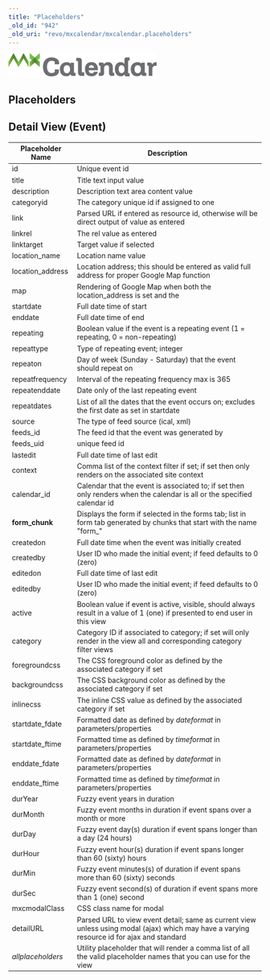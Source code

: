 ```yaml
---
title: "Placeholders"
_old_id: "942"
_old_uri: "revo/mxcalendar/mxcalendar.placeholders"
---
```


![](mxcalendar.png)

## Placeholders

## Detail View (Event)

| Placeholder Name  | Description                                                                                                                                |
| ----------------- | ------------------------------------------------------------------------------------------------------------------------------------------ |
| id                | Unique event id                                                                                                                            |
| title             | Title text input value                                                                                                                     |
| description       | Description text area content value                                                                                                        |
| categoryid        | The category unique id if assigned to one                                                                                                  |
| link              | Parsed URL if entered as resource id, otherwise will be direct output of value as entered                                                  |
| linkrel           | The rel value as entered                                                                                                                   |
| linktarget        | Target value if selected                                                                                                                   |
| location\_name    | Location name value                                                                                                                        |
| location\_address | Location address; this should be entered as valid full address for proper Google Map function                                              |
| map               | Rendering of Google Map when both the location\_address is set and the                                                                     |
| startdate         | Full date time of start                                                                                                                    |
| enddate           | Full date time of end                                                                                                                      |
| repeating         | Boolean value if the event is a repeating event (1 = repeating, 0 = non-repeating)                                                         |
| repeattype        | Type of repeating event; integer                                                                                                           |
| repeaton          | Day of week (Sunday - Saturday) that the event should repeat on                                                                            |
| repeatfrequency   | Interval of the repeating frequency max is 365                                                                                             |
| repeatenddate     | Date only of the last repeating event                                                                                                      |
| repeatdates       | List of all the dates that the event occurs on; excludes the first date as set in startdate                                                |
| source            | The type of feed source (ical, xml)                                                                                                        |
| feeds\_id         | The feed id that the event was generated by                                                                                                |
| feeds\_uid        | unique feed id                                                                                                                             |
| lastedit          | Full date time of last edit                                                                                                                |
| context           | Comma list of the context filter if set; if set then only renders on the associated site context                                           |
| calendar\_id      | Calendar that the event is associated to; if set then only renders when the calendar is all or the specified calendar id                   |
| **form\_chunk**   | Displays the form if selected in the forms tab; list in form tab generated by chunks that start with the name "form\_"                     |
| createdon         | Full date time when the event was initially created                                                                                        |
| createdby         | User ID who made the initial event; if feed defaults to 0 (zero)                                                                           |
| editedon          | Full date time of last edit                                                                                                                |
| editedby          | User ID who made the initial event; if feed defaults to 0 (zero)                                                                           |
| active            | Boolean value if event is active, visible, should always result in a value of 1 (one) if presented to end user in this view                |
| category          | Category ID if associated to category; if set will only render in the view all and corresponding category filter views                     |
| foregroundcss     | The CSS foreground color as defined by the associated category if set                                                                      |
| backgroundcss     | The CSS background color as defined by the associated category if set                                                                      |
| inlinecss         | The inline CSS value as defined by the associated category if set                                                                          |
| startdate\_fdate  | Formatted date as defined by _dateformat_ in parameters/properties                                                                         |
| startdate\_ftime  | Formatted time as defined by _timeformat_ in parameters/properties                                                                         |
| enddate\_fdate    | Formatted date as defined by _dateformat_ in parameters/properties                                                                         |
| enddate\_ftime    | Formatted time as defined by _timeformat_ in parameters/properties                                                                         |
| durYear           | Fuzzy event years in duration                                                                                                              |
| durMonth          | Fuzzy event months in duration if event spans over a month or more                                                                         |
| durDay            | Fuzzy event day(s) duration if event spans longer than a day (24 hours)                                                                    |
| durHour           | Fuzzy event hour(s) duration if event spans longer than 60 (sixty) hours                                                                   |
| durMin            | Fuzzy event minutes(s) of duration if event spans more than 60 (sixty) seconds                                                             |
| durSec            | Fuzzy event second(s) of duration if event spans more than 1 (one) second                                                                  |
| mxcmodalClass     | CSS class name for modal                                                                                                                   |
| detailURL         | Parsed URL to view event detail; same as current view unless using modal (ajax) which may have a varying resource id for ajax and standard |
| _allplaceholders_ | Utility placeholder that will render a comma list of all the valid placeholder names that you can use for the view                         |
